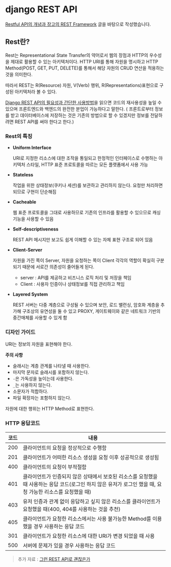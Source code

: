 # django REST API

[Restful API의 개념과 장고의 REST Framework](https://baejino.com/programing/django/restfulapi) 글을 바탕으로 작성했습니다.



## Rest란?

Rest는 Representational State Transfer의 약어로서 웹의 장점과 HTTP의 우수성을 제대로 활용할 수 있는 아키텍처이다. HTTP URI를 통해 자원을 명시하고 HTTP Method(POST, GET, PUT, DELETE)를 통해서 해당 자원의 CRUD 연산을 적용하는 것을 의미한다.



따라서 REST는 R(Resource) 자원, V(Verb) 행위, R(Representations)표현으로 구성된 아키텍처라 볼 수 있다.



[Django REST API의 필요성과 간단한 사용방법](https://medium.com/@whj2013123218/django-rest-api%EC%9D%98-%ED%95%84%EC%9A%94%EC%84%B1%EA%B3%BC-%EA%B0%84%EB%8B%A8%ED%95%9C-%EC%82%AC%EC%9A%A9-%EB%B0%A9%EB%B2%95-a95c6dd195fd](https://medium.com/@whj2013123218/django-rest-api의-필요성과-간단한-사용-방법-a95c6dd195fd))을 읽으면 코드의 재사용성을 높일 수 있으며 프론트엔드와 백엔드의 완전한 분업이 가능하다고 말한다. ( 프론트로부터 정보를 받고 데이터베이스에 저장하는 것은 기존의 방법으로 할 수 있겠지만 정보를 전달하려면 REST API를 써야 한다고 한다.)



### Rest의 특징

- **Uniform Interface**

  URI로 지정한 리소스에 대한 조작을 통일되고 한정적인 인터페이스로 수행하는 아키텍처 스타일, HTTP 표준 프로토콜을 따르는 모든 플랫폼에서 사용 가능

- **Stateless**

  작업을 위한 상태정보(쿠키나 세션)를 보관하고 관리하지 않는다. 요청만 처리하면 되므로 구현이 단순해짐

- **Cacheable**

  웹 표준 프로토콜을 그대로 사용하므로 기존의 인프라를 활용할 수 있으므로 캐싱 기능을 사용할 수 있음

- **Self-descriptiveness**

  REST API 메시지만 보고도 쉽게 이해할 수 있는 자체 표현 구조로 되어 있음

- **Client-Server**

  자원을 가진 쪽이 Server, 자원을 요청하는 쪽이 Client 각각의 역할이 확실히 구분되기 때문에 서로간 의존성이 줄어들게 된다.

  	- server : API를 제공하고 비즈니스 로직 처리 및 저장을 책임
  	- Client : 사용자 인증이나 상태정보를 직접 관리하고 책임

- **Layered System**

  REST 서버는 다중 계층으로 구성될 수 있으며 보안, 로드 밸런싱, 암호화 계층을 추가해 구조상의 유연성을 둘 수 있고 PROXY, 게이트웨이와 같은 네트워크 기반의 중간매체를 사용할 수 있게 함



### 디자인 가이드

URI는 정보의 자원을 표현해야 한다.

**주의 사항**

- 슬래시는 계층 관계를 나타낼  때 사용한다.
- 마지막 문자로 슬래시를 포함하지 않는다.
- `-`은 가독성을 높이는데 사용한다.
- `_`는 사용하지 않는다.
- 소문자가 적합하다.
- 파일 확장자는 포함하지 않는다.



자원에 대한 행위는 HTTP Method로 표현한다.



### HTTP 응답코드

| 코드 | 내용                                                         |
| ---- | ------------------------------------------------------------ |
| 200  | 클라이언트의 요청을 정상적으로 수행함                        |
| 201  | 클라이언트가 어떠한 리소스 생성을 요청 이후 성공적으로 생성됨 |
| 400  | 클라이언트의 요청이 부적절함                                 |
| 401  | 클라이언트가 인증되지 않은 상태에서 보호된 리소스를 요청했을 때 사용하는 응답 코드(로그인 하지 않은 유저가 로그인 했을 때, 요청 가능한 리소스를 요청했을 때) |
| 403  | 유저 인증과 관계 없이 응답하고 싶지 않은 리소스를 클라이언트가 요청했을 때(400, 404를 사용하는 것을 추천) |
| 405  | 클라이언트가 요청한 리소스에서는 사용 불가능한 Method를 이용했을 경우 사용하는 응답 코드 |
| 301  | 클라이언트가 요청한 리소스에 대한 URI가 변경 되었을 때 사용  |
| 500  | 서버에 문제가 있을 경우 사용하는 응답 코드                   |



> 추가 자료 : [그런 REST API로 괜찮은가](https://www.youtube.com/watch?time_continue=1&v=RP_f5dMoHFc&feature=emb_logo)